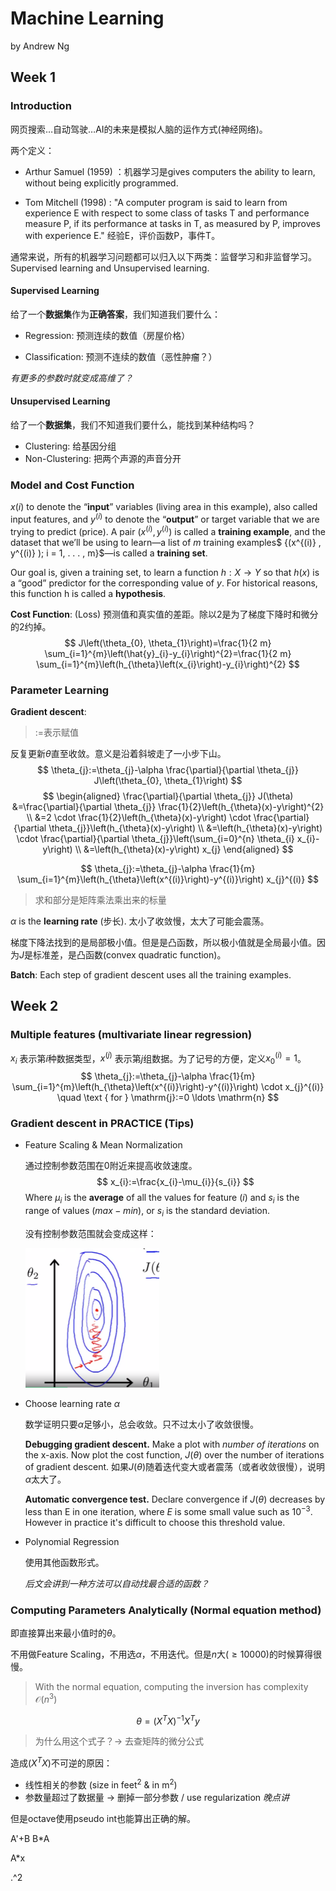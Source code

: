 # Machine Learning 

by Andrew Ng

## Week 1

### Introduction

网页搜索…自动驾驶…AI的未来是模拟人脑的运作方式(神经网络)。

两个定义：

- Arthur Samuel (1959) ：机器学习是gives computers the ability to learn, without being explicitly programmed.

- Tom Mitchell (1998) : "A computer program is said to learn from experience E with respect to some class of tasks T and performance measure P, if its performance at tasks in T, as measured by P, improves with experience E." 经验E，评价函数P，事件T。

通常来说，所有的机器学习问题都可以归入以下两类：监督学习和非监督学习。Supervised learning and Unsupervised learning.

#### Supervised Learning

给了一个**数据集**作为**正确答案**，我们知道我们要什么：

- Regression: 预测连续的数值（房屋价格）

- Classification: 预测不连续的数值（恶性肿瘤？）

*有更多的参数时就变成高维了？*

#### Unsupervised Learning

给了一个**数据集**，我们不知道我们要什么，能找到某种结构吗？

- Clustering: 给基因分组
- Non-Clustering: 把两个声源的声音分开

### Model and Cost Function

*x*(*i*) to denote the “**input**” variables (living area in this example), also called input features, and $y^{(i)}$ to denote the “**output**” or target variable that we are trying to predict (price). A pair $(x^{(i)} , y^{(i)} )$ is called a **training example**, and the dataset that we’ll be using to learn—a list of $m$ training examples$ {(x^{(i)} , y^{(i)} ); i = 1, . . . , m}$—is called a **training set**.

Our goal is, given a training set, to learn a function $h : X → Y$ so that $h(x)$ is a “good” predictor for the corresponding value of $y$. For historical reasons, this function h is called a **hypothesis**.

**Cost Function**: (Loss) 预测值和真实值的差距。除以2是为了梯度下降时和微分的2约掉。
$$
J\left(\theta_{0}, \theta_{1}\right)=\frac{1}{2 m} \sum_{i=1}^{m}\left(\hat{y}_{i}-y_{i}\right)^{2}=\frac{1}{2 m} \sum_{i=1}^{m}\left(h_{\theta}\left(x_{i}\right)-y_{i}\right)^{2}
$$
### Parameter Learning

**Gradient descent**: 

> $:=$表示赋值

反复更新$\theta$直至收敛。意义是沿着斜坡走了一小步下山。
$$
\theta_{j}:=\theta_{j}-\alpha \frac{\partial}{\partial \theta_{j}} J\left(\theta_{0}, \theta_{1}\right)
$$
$$
\begin{aligned}
\frac{\partial}{\partial \theta_{j}} J(\theta) &=\frac{\partial}{\partial \theta_{j}} \frac{1}{2}\left(h_{\theta}(x)-y\right)^{2} \\
&=2 \cdot \frac{1}{2}\left(h_{\theta}(x)-y\right) \cdot \frac{\partial}{\partial \theta_{j}}\left(h_{\theta}(x)-y\right) \\
&=\left(h_{\theta}(x)-y\right) \cdot \frac{\partial}{\partial \theta_{j}}\left(\sum_{i=0}^{n} \theta_{i} x_{i}-y\right) \\
&=\left(h_{\theta}(x)-y\right) x_{j}
\end{aligned}
$$

$$
\theta_{j}:=\theta_{j}-\alpha \frac{1}{m} \sum_{i=1}^{m}\left(h_{\theta}\left(x^{(i)}\right)-y^{(i)}\right) x_{j}^{(i)}
$$

> 求和部分是矩阵乘法乘出来的标量

$\alpha$ is the **learning rate** (步长). 太小了收敛慢，太大了可能会震荡。

梯度下降法找到的是局部极小值。但是是凸函数，所以极小值就是全局最小值。因为$J$是标准差，是凸函数(convex quadratic function)。

**Batch**: Each step of gradient descent uses all the training examples.

## Week 2

### Multiple features (multivariate linear regression)

$x_i$ 表示第$i$种数据类型，$x^{(j)}$ 表示第$j$组数据。为了记号的方便，定义$x_0^{(i)}=1$。
$$
\theta_{j}:=\theta_{j}-\alpha \frac{1}{m} \sum_{i=1}^{m}\left(h_{\theta}\left(x^{(i)}\right)-y^{(i)}\right) \cdot x_{j}^{(i)} \quad \text { for } \mathrm{j}:=0 \ldots \mathrm{n}
$$

### Gradient descent in PRACTICE (Tips)

- Feature Scaling & Mean Normalization

  通过控制参数范围在0附近来提高收敛速度。
  $$
  x_{i}:=\frac{x_{i}-\mu_{i}}{s_{i}}
  $$
  Where $μ_i$ is the **average** of all the values for feature $(i)$ and $s_i$ is the range of values $(max - min)$, or $s_i$ is the standard deviation.

  没有控制参数范围就会变成这样：

  <img src="https://raw.githubusercontent.com/mm0806son/Images/main/202109141508887.png" style="zoom:25%;" />

- Choose learning rate $\alpha$

  数学证明只要$\alpha$足够小，总会收敛。只不过太小了收敛很慢。

  

  **Debugging gradient descent.** Make a plot with *number of iterations* on the x-axis. Now plot the cost function, $J(\theta)$ over the number of iterations of gradient descent. 如果$J(\theta)$随着迭代变大或者震荡（或者收敛很慢），说明$\alpha$太大了。

  **Automatic convergence test.** Declare convergence if $J(\theta)$ decreases by less than E in one iteration, where $E$ is some small value such as $10^{−3}$. However in practice it's difficult to choose this threshold value.

- Polynomial Regression

  使用其他函数形式。

  *后文会讲到一种方法可以自动找最合适的函数？*

### Computing Parameters Analytically (Normal equation method)

即直接算出来最小值时的$\theta$。

不用做Feature Scaling，不用选$\alpha$，不用迭代。但是$n$大($\ge10000$)的时候算得很慢。

> With the normal equation, computing the inversion has complexity $\mathcal{O}(n^3)$

$$
\theta=\left(X^{T} X\right)^{-1} X^{T} y
$$

> 为什么用这个式子？-> 去查矩阵的微分公式

造成$\left(X^{T} X\right)$不可逆的原因：

- 线性相关的参数 (size in feet$^2$ & in m$^2$)
- 参数量超过了数据量 -> 删掉一部分参数 / use regularization *晚点讲*

但是octave使用pseudo int也能算出正确的解。



A'+B
B*A



A*x

.^2
